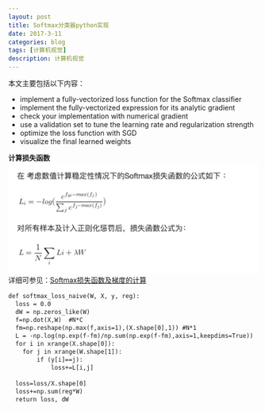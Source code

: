 ```yaml
---
layout: post
title: Softmax分类器python实现
date: 2017-3-11
categories: blog
tags: [计算机视觉]
description: 计算机视觉
---
```


本文主要包括以下内容：        

- implement a fully-vectorized loss function for the Softmax classifier
- implement the fully-vectorized expression for its analytic gradient
- check your implementation with numerical gradient
- use a validation set to tune the learning rate and regularization strength
- optimize the loss function with SGD
- visualize the final learned weights

**计算损失函数**           
![](https://raw.githubusercontent.com/whuhan2013/myImage/master/cs231n/chapter9/p1.png)
详细可参见：[Softmax损失函数及梯度的计算](https://zhuanlan.zhihu.com/p/21485970)       

```
def softmax_loss_naive(W, X, y, reg):
  loss = 0.0
  dW = np.zeros_like(W)
  f=np.dot(X,W)  #N*C
  fm=np.reshape(np.max(f,axis=1),(X.shape[0],1)) #N*1
  L = -np.log(np.exp(f-fm)/np.sum(np.exp(f-fm),axis=1,keepdims=True))
  for i in xrange(X.shape[0]):
    for j in xrange(W.shape[1]):
        if (y[i]==j):
            loss+=L[i,j]
            
  loss=loss/X.shape[0]
  loss+=np.sum(reg*W)
  return loss, dW
```



